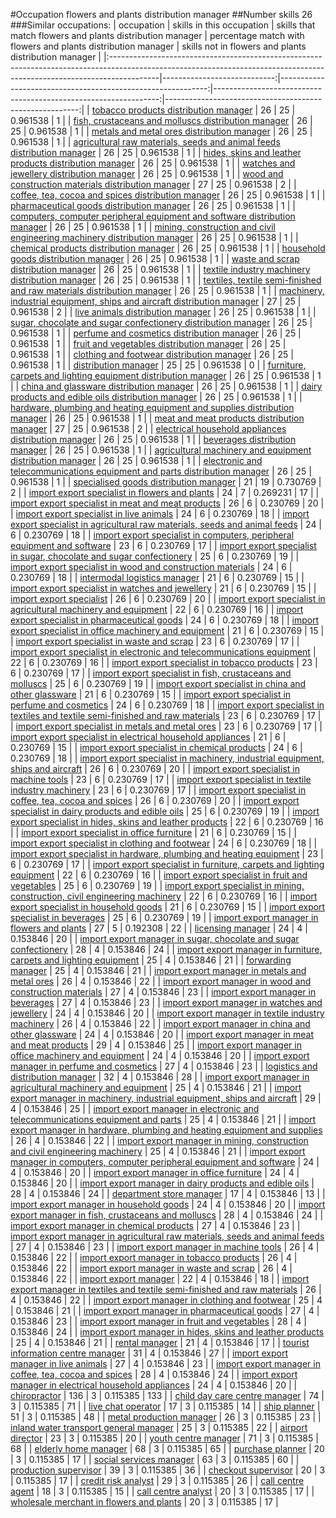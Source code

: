 #Occupation flowers and plants distribution manager
##Number skills 26
###Similar occupations:
| occupation                                                                                                                                                              |   skills in this occupation |   skills that match flowers and plants distribution manager |   percentage match with flowers and plants distribution manager |   skills not in flowers and plants distribution manager |
|:------------------------------------------------------------------------------------------------------------------------------------------------------------------------|----------------------------:|------------------------------------------------------------:|----------------------------------------------------------------:|--------------------------------------------------------:|
| [tobacco products distribution manager](tobacco_products_distribution_manager.md)                                                                                       |                          26 |                                                          25 |                                                        0.961538 |                                                       1 |
| [fish, crustaceans and molluscs distribution manager](fish,_crustaceans_and_molluscs_distribution_manager.md)                                                           |                          26 |                                                          25 |                                                        0.961538 |                                                       1 |
| [metals and metal ores distribution manager](metals_and_metal_ores_distribution_manager.md)                                                                             |                          26 |                                                          25 |                                                        0.961538 |                                                       1 |
| [agricultural raw materials, seeds and animal feeds distribution manager](agricultural_raw_materials,_seeds_and_animal_feeds_distribution_manager.md)                   |                          26 |                                                          25 |                                                        0.961538 |                                                       1 |
| [hides, skins and leather products distribution manager](hides,_skins_and_leather_products_distribution_manager.md)                                                     |                          26 |                                                          25 |                                                        0.961538 |                                                       1 |
| [watches and jewellery distribution manager](watches_and_jewellery_distribution_manager.md)                                                                             |                          26 |                                                          25 |                                                        0.961538 |                                                       1 |
| [wood and construction materials distribution manager](wood_and_construction_materials_distribution_manager.md)                                                         |                          27 |                                                          25 |                                                        0.961538 |                                                       2 |
| [coffee, tea, cocoa and spices distribution manager](coffee,_tea,_cocoa_and_spices_distribution_manager.md)                                                             |                          26 |                                                          25 |                                                        0.961538 |                                                       1 |
| [pharmaceutical goods distribution manager](pharmaceutical_goods_distribution_manager.md)                                                                               |                          26 |                                                          25 |                                                        0.961538 |                                                       1 |
| [computers, computer peripheral equipment and software distribution manager](computers,_computer_peripheral_equipment_and_software_distribution_manager.md)             |                          26 |                                                          25 |                                                        0.961538 |                                                       1 |
| [mining, construction and civil engineering machinery distribution manager](mining,_construction_and_civil_engineering_machinery_distribution_manager.md)               |                          26 |                                                          25 |                                                        0.961538 |                                                       1 |
| [chemical products distribution manager](chemical_products_distribution_manager.md)                                                                                     |                          26 |                                                          25 |                                                        0.961538 |                                                       1 |
| [household goods distribution manager](household_goods_distribution_manager.md)                                                                                         |                          26 |                                                          25 |                                                        0.961538 |                                                       1 |
| [waste and scrap distribution manager](waste_and_scrap_distribution_manager.md)                                                                                         |                          26 |                                                          25 |                                                        0.961538 |                                                       1 |
| [textile industry machinery distribution manager](textile_industry_machinery_distribution_manager.md)                                                                   |                          26 |                                                          25 |                                                        0.961538 |                                                       1 |
| [textiles, textile semi-finished and raw materials distribution manager](textiles,_textile_semi-finished_and_raw_materials_distribution_manager.md)                     |                          26 |                                                          25 |                                                        0.961538 |                                                       1 |
| [machinery, industrial equipment, ships and aircraft distribution manager](machinery,_industrial_equipment,_ships_and_aircraft_distribution_manager.md)                 |                          27 |                                                          25 |                                                        0.961538 |                                                       2 |
| [live animals distribution manager](live_animals_distribution_manager.md)                                                                                               |                          26 |                                                          25 |                                                        0.961538 |                                                       1 |
| [sugar, chocolate and sugar confectionery distribution manager](sugar,_chocolate_and_sugar_confectionery_distribution_manager.md)                                       |                          26 |                                                          25 |                                                        0.961538 |                                                       1 |
| [perfume and cosmetics distribution manager](perfume_and_cosmetics_distribution_manager.md)                                                                             |                          26 |                                                          25 |                                                        0.961538 |                                                       1 |
| [fruit and vegetables distribution manager](fruit_and_vegetables_distribution_manager.md)                                                                               |                          26 |                                                          25 |                                                        0.961538 |                                                       1 |
| [clothing and footwear distribution manager](clothing_and_footwear_distribution_manager.md)                                                                             |                          26 |                                                          25 |                                                        0.961538 |                                                       1 |
| [distribution manager](distribution_manager.md)                                                                                                                         |                          25 |                                                          25 |                                                        0.961538 |                                                       0 |
| [furniture, carpets and lighting equipment distribution manager](furniture,_carpets_and_lighting_equipment_distribution_manager.md)                                     |                          26 |                                                          25 |                                                        0.961538 |                                                       1 |
| [china and glassware distribution manager](china_and_glassware_distribution_manager.md)                                                                                 |                          26 |                                                          25 |                                                        0.961538 |                                                       1 |
| [dairy products and edible oils distribution manager](dairy_products_and_edible_oils_distribution_manager.md)                                                           |                          26 |                                                          25 |                                                        0.961538 |                                                       1 |
| [hardware, plumbing and heating equipment and supplies distribution manager](hardware,_plumbing_and_heating_equipment_and_supplies_distribution_manager.md)             |                          26 |                                                          25 |                                                        0.961538 |                                                       1 |
| [meat and meat products distribution manager](meat_and_meat_products_distribution_manager.md)                                                                           |                          27 |                                                          25 |                                                        0.961538 |                                                       2 |
| [electrical household appliances distribution manager](electrical_household_appliances_distribution_manager.md)                                                         |                          26 |                                                          25 |                                                        0.961538 |                                                       1 |
| [beverages distribution manager](beverages_distribution_manager.md)                                                                                                     |                          26 |                                                          25 |                                                        0.961538 |                                                       1 |
| [agricultural machinery and equipment distribution manager](agricultural_machinery_and_equipment_distribution_manager.md)                                               |                          26 |                                                          25 |                                                        0.961538 |                                                       1 |
| [electronic and telecommunications equipment and parts distribution manager](electronic_and_telecommunications_equipment_and_parts_distribution_manager.md)             |                          26 |                                                          25 |                                                        0.961538 |                                                       1 |
| [specialised goods distribution manager](specialised_goods_distribution_manager.md)                                                                                     |                          21 |                                                          19 |                                                        0.730769 |                                                       2 |
| [import export specialist in flowers and plants](import_export_specialist_in_flowers_and_plants.md)                                                                     |                          24 |                                                           7 |                                                        0.269231 |                                                      17 |
| [import export specialist in meat and meat products](import_export_specialist_in_meat_and_meat_products.md)                                                             |                          26 |                                                           6 |                                                        0.230769 |                                                      20 |
| [import export specialist in live animals](import_export_specialist_in_live_animals.md)                                                                                 |                          24 |                                                           6 |                                                        0.230769 |                                                      18 |
| [import export specialist in agricultural raw materials, seeds and animal feeds](import_export_specialist_in_agricultural_raw_materials,_seeds_and_animal_feeds.md)     |                          24 |                                                           6 |                                                        0.230769 |                                                      18 |
| [import export specialist in computers, peripheral equipment and software](import_export_specialist_in_computers,_peripheral_equipment_and_software.md)                 |                          23 |                                                           6 |                                                        0.230769 |                                                      17 |
| [import export specialist in sugar, chocolate and sugar confectionery](import_export_specialist_in_sugar,_chocolate_and_sugar_confectionery.md)                         |                          25 |                                                           6 |                                                        0.230769 |                                                      19 |
| [import export specialist in wood and construction materials](import_export_specialist_in_wood_and_construction_materials.md)                                           |                          24 |                                                           6 |                                                        0.230769 |                                                      18 |
| [intermodal logistics manager](intermodal_logistics_manager.md)                                                                                                         |                          21 |                                                           6 |                                                        0.230769 |                                                      15 |
| [import export specialist in watches and jewellery](import_export_specialist_in_watches_and_jewellery.md)                                                               |                          21 |                                                           6 |                                                        0.230769 |                                                      15 |
| [import export specialist](import_export_specialist.md)                                                                                                                 |                          26 |                                                           6 |                                                        0.230769 |                                                      20 |
| [import export specialist in agricultural machinery and equipment](import_export_specialist_in_agricultural_machinery_and_equipment.md)                                 |                          22 |                                                           6 |                                                        0.230769 |                                                      16 |
| [import export specialist in pharmaceutical goods](import_export_specialist_in_pharmaceutical_goods.md)                                                                 |                          24 |                                                           6 |                                                        0.230769 |                                                      18 |
| [import export specialist in office machinery and equipment](import_export_specialist_in_office_machinery_and_equipment.md)                                             |                          21 |                                                           6 |                                                        0.230769 |                                                      15 |
| [import export specialist in waste and scrap](import_export_specialist_in_waste_and_scrap.md)                                                                           |                          23 |                                                           6 |                                                        0.230769 |                                                      17 |
| [import export specialist in electronic and telecommunications equipment](import_export_specialist_in_electronic_and_telecommunications_equipment.md)                   |                          22 |                                                           6 |                                                        0.230769 |                                                      16 |
| [import export specialist in tobacco products](import_export_specialist_in_tobacco_products.md)                                                                         |                          23 |                                                           6 |                                                        0.230769 |                                                      17 |
| [import export specialist in  fish, crustaceans and molluscs](import_export_specialist_in__fish,_crustaceans_and_molluscs.md)                                           |                          25 |                                                           6 |                                                        0.230769 |                                                      19 |
| [import export specialist in china and other glassware](import_export_specialist_in_china_and_other_glassware.md)                                                       |                          21 |                                                           6 |                                                        0.230769 |                                                      15 |
| [import export specialist in perfume and cosmetics](import_export_specialist_in_perfume_and_cosmetics.md)                                                               |                          24 |                                                           6 |                                                        0.230769 |                                                      18 |
| [import export specialist in textiles and textile semi-finished and raw materials](import_export_specialist_in_textiles_and_textile_semi-finished_and_raw_materials.md) |                          23 |                                                           6 |                                                        0.230769 |                                                      17 |
| [import export specialist in metals and metal ores](import_export_specialist_in_metals_and_metal_ores.md)                                                               |                          23 |                                                           6 |                                                        0.230769 |                                                      17 |
| [import export specialist in electrical household appliances](import_export_specialist_in_electrical_household_appliances.md)                                           |                          21 |                                                           6 |                                                        0.230769 |                                                      15 |
| [import export specialist in chemical products](import_export_specialist_in_chemical_products.md)                                                                       |                          24 |                                                           6 |                                                        0.230769 |                                                      18 |
| [import export specialist in machinery, industrial equipment, ships and aircraft](import_export_specialist_in_machinery,_industrial_equipment,_ships_and_aircraft.md)   |                          26 |                                                           6 |                                                        0.230769 |                                                      20 |
| [import export specialist in machine tools](import_export_specialist_in_machine_tools.md)                                                                               |                          23 |                                                           6 |                                                        0.230769 |                                                      17 |
| [import export specialist in textile industry machinery](import_export_specialist_in_textile_industry_machinery.md)                                                     |                          23 |                                                           6 |                                                        0.230769 |                                                      17 |
| [import export specialist in coffee, tea, cocoa and spices](import_export_specialist_in_coffee,_tea,_cocoa_and_spices.md)                                               |                          26 |                                                           6 |                                                        0.230769 |                                                      20 |
| [import export specialist in dairy products and edible oils](import_export_specialist_in_dairy_products_and_edible_oils.md)                                             |                          25 |                                                           6 |                                                        0.230769 |                                                      19 |
| [import export specialist in hides, skins and leather products](import_export_specialist_in_hides,_skins_and_leather_products.md)                                       |                          22 |                                                           6 |                                                        0.230769 |                                                      16 |
| [import export specialist in office furniture](import_export_specialist_in_office_furniture.md)                                                                         |                          21 |                                                           6 |                                                        0.230769 |                                                      15 |
| [import export specialist in clothing and footwear](import_export_specialist_in_clothing_and_footwear.md)                                                               |                          24 |                                                           6 |                                                        0.230769 |                                                      18 |
| [import export specialist in hardware, plumbing and heating equipment](import_export_specialist_in_hardware,_plumbing_and_heating_equipment.md)                         |                          23 |                                                           6 |                                                        0.230769 |                                                      17 |
| [import export specialist in furniture, carpets and lighting equipment](import_export_specialist_in_furniture,_carpets_and_lighting_equipment.md)                       |                          22 |                                                           6 |                                                        0.230769 |                                                      16 |
| [import export specialist in fruit and vegetables](import_export_specialist_in_fruit_and_vegetables.md)                                                                 |                          25 |                                                           6 |                                                        0.230769 |                                                      19 |
| [import export specialist in mining, construction, civil engineering machinery](import_export_specialist_in_mining,_construction,_civil_engineering_machinery.md)       |                          22 |                                                           6 |                                                        0.230769 |                                                      16 |
| [import export specialist in household goods](import_export_specialist_in_household_goods.md)                                                                           |                          21 |                                                           6 |                                                        0.230769 |                                                      15 |
| [import export specialist in beverages](import_export_specialist_in_beverages.md)                                                                                       |                          25 |                                                           6 |                                                        0.230769 |                                                      19 |
| [import export manager in flowers and plants](import_export_manager_in_flowers_and_plants.md)                                                                           |                          27 |                                                           5 |                                                        0.192308 |                                                      22 |
| [licensing manager](licensing_manager.md)                                                                                                                               |                          24 |                                                           4 |                                                        0.153846 |                                                      20 |
| [import export manager in sugar, chocolate and sugar confectionery](import_export_manager_in_sugar,_chocolate_and_sugar_confectionery.md)                               |                          28 |                                                           4 |                                                        0.153846 |                                                      24 |
| [import export manager in furniture, carpets and lighting equipment](import_export_manager_in_furniture,_carpets_and_lighting_equipment.md)                             |                          25 |                                                           4 |                                                        0.153846 |                                                      21 |
| [forwarding manager](forwarding_manager.md)                                                                                                                             |                          25 |                                                           4 |                                                        0.153846 |                                                      21 |
| [import export manager in metals and metal ores](import_export_manager_in_metals_and_metal_ores.md)                                                                     |                          26 |                                                           4 |                                                        0.153846 |                                                      22 |
| [import export manager in wood and construction materials](import_export_manager_in_wood_and_construction_materials.md)                                                 |                          27 |                                                           4 |                                                        0.153846 |                                                      23 |
| [import export manager in beverages](import_export_manager_in_beverages.md)                                                                                             |                          27 |                                                           4 |                                                        0.153846 |                                                      23 |
| [import export manager in watches and jewellery](import_export_manager_in_watches_and_jewellery.md)                                                                     |                          24 |                                                           4 |                                                        0.153846 |                                                      20 |
| [import export manager in textile industry machinery](import_export_manager_in_textile_industry_machinery.md)                                                           |                          26 |                                                           4 |                                                        0.153846 |                                                      22 |
| [import export manager in china and other glassware](import_export_manager_in_china_and_other_glassware.md)                                                             |                          24 |                                                           4 |                                                        0.153846 |                                                      20 |
| [import export manager in meat and meat products](import_export_manager_in_meat_and_meat_products.md)                                                                   |                          29 |                                                           4 |                                                        0.153846 |                                                      25 |
| [import export manager in office machinery and equipment](import_export_manager_in_office_machinery_and_equipment.md)                                                   |                          24 |                                                           4 |                                                        0.153846 |                                                      20 |
| [import export manager in perfume and cosmetics](import_export_manager_in_perfume_and_cosmetics.md)                                                                     |                          27 |                                                           4 |                                                        0.153846 |                                                      23 |
| [logistics and distribution manager](logistics_and_distribution_manager.md)                                                                                             |                          32 |                                                           4 |                                                        0.153846 |                                                      28 |
| [import export manager in agricultural machinery and equipment](import_export_manager_in_agricultural_machinery_and_equipment.md)                                       |                          25 |                                                           4 |                                                        0.153846 |                                                      21 |
| [import export manager in machinery, industrial equipment, ships and aircraft](import_export_manager_in_machinery,_industrial_equipment,_ships_and_aircraft.md)         |                          29 |                                                           4 |                                                        0.153846 |                                                      25 |
| [import export manager in electronic and telecommunications equipment and parts](import_export_manager_in_electronic_and_telecommunications_equipment_and_parts.md)     |                          25 |                                                           4 |                                                        0.153846 |                                                      21 |
| [import export manager in hardware, plumbing and heating equipment and supplies](import_export_manager_in_hardware,_plumbing_and_heating_equipment_and_supplies.md)     |                          26 |                                                           4 |                                                        0.153846 |                                                      22 |
| [import export manager in mining, construction and civil engineering machinery](import_export_manager_in_mining,_construction_and_civil_engineering_machinery.md)       |                          25 |                                                           4 |                                                        0.153846 |                                                      21 |
| [import export manager in computers, computer peripheral equipment and software](import_export_manager_in_computers,_computer_peripheral_equipment_and_software.md)     |                          24 |                                                           4 |                                                        0.153846 |                                                      20 |
| [import export manager in office furniture](import_export_manager_in_office_furniture.md)                                                                               |                          24 |                                                           4 |                                                        0.153846 |                                                      20 |
| [import export manager in dairy products and edible oils](import_export_manager_in_dairy_products_and_edible_oils.md)                                                   |                          28 |                                                           4 |                                                        0.153846 |                                                      24 |
| [department store manager](department_store_manager.md)                                                                                                                 |                          17 |                                                           4 |                                                        0.153846 |                                                      13 |
| [import export manager in household goods](import_export_manager_in_household_goods.md)                                                                                 |                          24 |                                                           4 |                                                        0.153846 |                                                      20 |
| [import export manager in fish, crustaceans and molluscs](import_export_manager_in_fish,_crustaceans_and_molluscs.md)                                                   |                          28 |                                                           4 |                                                        0.153846 |                                                      24 |
| [import export manager in chemical products](import_export_manager_in_chemical_products.md)                                                                             |                          27 |                                                           4 |                                                        0.153846 |                                                      23 |
| [import export manager in agricultural raw materials, seeds and animal feeds](import_export_manager_in_agricultural_raw_materials,_seeds_and_animal_feeds.md)           |                          27 |                                                           4 |                                                        0.153846 |                                                      23 |
| [import export manager in machine tools](import_export_manager_in_machine_tools.md)                                                                                     |                          26 |                                                           4 |                                                        0.153846 |                                                      22 |
| [import export manager in tobacco products](import_export_manager_in_tobacco_products.md)                                                                               |                          26 |                                                           4 |                                                        0.153846 |                                                      22 |
| [import export manager in waste and scrap](import_export_manager_in_waste_and_scrap.md)                                                                                 |                          26 |                                                           4 |                                                        0.153846 |                                                      22 |
| [import export manager](import_export_manager.md)                                                                                                                       |                          22 |                                                           4 |                                                        0.153846 |                                                      18 |
| [import export manager in textiles and textile semi-finished and raw materials](import_export_manager_in_textiles_and_textile_semi-finished_and_raw_materials.md)       |                          26 |                                                           4 |                                                        0.153846 |                                                      22 |
| [import export manager in clothing and footwear](import_export_manager_in_clothing_and_footwear.md)                                                                     |                          25 |                                                           4 |                                                        0.153846 |                                                      21 |
| [import export manager in pharmaceutical goods](import_export_manager_in_pharmaceutical_goods.md)                                                                       |                          27 |                                                           4 |                                                        0.153846 |                                                      23 |
| [import export manager in fruit and vegetables](import_export_manager_in_fruit_and_vegetables.md)                                                                       |                          28 |                                                           4 |                                                        0.153846 |                                                      24 |
| [import export manager in hides, skins and leather products](import_export_manager_in_hides,_skins_and_leather_products.md)                                             |                          25 |                                                           4 |                                                        0.153846 |                                                      21 |
| [rental manager](rental_manager.md)                                                                                                                                     |                          21 |                                                           4 |                                                        0.153846 |                                                      17 |
| [tourist information centre manager](tourist_information_centre_manager.md)                                                                                             |                          31 |                                                           4 |                                                        0.153846 |                                                      27 |
| [import export manager in live animals](import_export_manager_in_live_animals.md)                                                                                       |                          27 |                                                           4 |                                                        0.153846 |                                                      23 |
| [import export manager in coffee, tea, cocoa and spices](import_export_manager_in_coffee,_tea,_cocoa_and_spices.md)                                                     |                          28 |                                                           4 |                                                        0.153846 |                                                      24 |
| [import export manager in electrical household appliances](import_export_manager_in_electrical_household_appliances.md)                                                 |                          24 |                                                           4 |                                                        0.153846 |                                                      20 |
| [chiropractor](chiropractor.md)                                                                                                                                         |                         136 |                                                           3 |                                                        0.115385 |                                                     133 |
| [child day care centre manager](child_day_care_centre_manager.md)                                                                                                       |                          74 |                                                           3 |                                                        0.115385 |                                                      71 |
| [live chat operator](live_chat_operator.md)                                                                                                                             |                          17 |                                                           3 |                                                        0.115385 |                                                      14 |
| [ship planner](ship_planner.md)                                                                                                                                         |                          51 |                                                           3 |                                                        0.115385 |                                                      48 |
| [metal production manager](metal_production_manager.md)                                                                                                                 |                          26 |                                                           3 |                                                        0.115385 |                                                      23 |
| [inland water transport general manager](inland_water_transport_general_manager.md)                                                                                     |                          25 |                                                           3 |                                                        0.115385 |                                                      22 |
| [airport director](airport_director.md)                                                                                                                                 |                          23 |                                                           3 |                                                        0.115385 |                                                      20 |
| [youth centre manager](youth_centre_manager.md)                                                                                                                         |                          71 |                                                           3 |                                                        0.115385 |                                                      68 |
| [elderly home manager](elderly_home_manager.md)                                                                                                                         |                          68 |                                                           3 |                                                        0.115385 |                                                      65 |
| [purchase planner](purchase_planner.md)                                                                                                                                 |                          20 |                                                           3 |                                                        0.115385 |                                                      17 |
| [social services manager](social_services_manager.md)                                                                                                                   |                          63 |                                                           3 |                                                        0.115385 |                                                      60 |
| [production supervisor](production_supervisor.md)                                                                                                                       |                          39 |                                                           3 |                                                        0.115385 |                                                      36 |
| [checkout supervisor](checkout_supervisor.md)                                                                                                                           |                          20 |                                                           3 |                                                        0.115385 |                                                      17 |
| [credit risk analyst](credit_risk_analyst.md)                                                                                                                           |                          29 |                                                           3 |                                                        0.115385 |                                                      26 |
| [call centre agent](call_centre_agent.md)                                                                                                                               |                          18 |                                                           3 |                                                        0.115385 |                                                      15 |
| [call centre analyst](call_centre_analyst.md)                                                                                                                           |                          20 |                                                           3 |                                                        0.115385 |                                                      17 |
| [wholesale merchant in flowers and plants](wholesale_merchant_in_flowers_and_plants.md)                                                                                 |                          20 |                                                           3 |                                                        0.115385 |                                                      17 |
